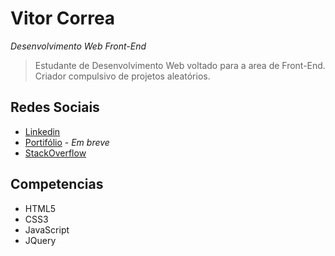 # Vitor Correa
*Desenvolvimento Web Front-End*

>Estudante de Desenvolvimento Web voltado para a area de Front-End. Criador compulsivo de projetos aleatórios.


## Redes Sociais
* [Linkedin](https://www.linkedin.com/in/vitorcorrearosa/)
* [Portifólio]() - *Em breve*
* [StackOverflow](https://pt.stackoverflow.com/users/203843/vitor-correa)

## Competencias
* HTML5
* CSS3
* JavaScript
* JQuery
